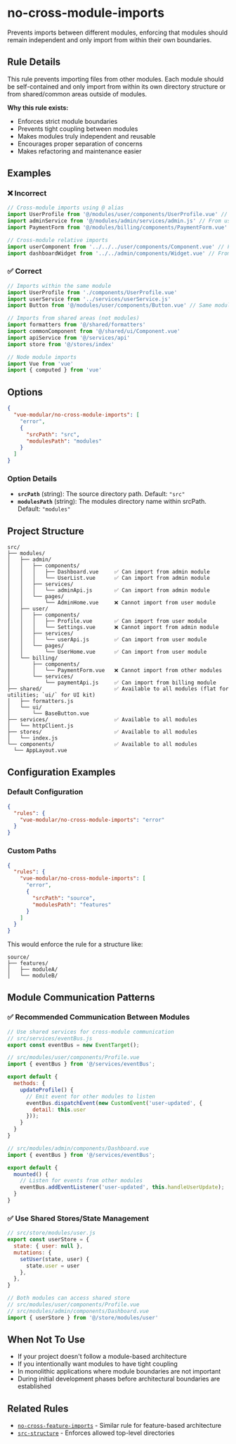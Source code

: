 # no-cross-module-imports

Prevents imports between different modules, enforcing that modules should remain independent and only import from within their own boundaries.

## Rule Details

This rule prevents importing files from other modules. Each module should be self-contained and only import from within its own directory structure or from shared/common areas outside of modules.

**Why this rule exists:**

- Enforces strict module boundaries
- Prevents tight coupling between modules
- Makes modules truly independent and reusable
- Encourages proper separation of concerns
- Makes refactoring and maintenance easier

## Examples

### ❌ Incorrect

```javascript
// Cross-module imports using @ alias
import UserProfile from '@/modules/user/components/UserProfile.vue' // From admin module
import adminService from '@/modules/admin/services/admin.js' // From user module
import PaymentForm from '@/modules/billing/components/PaymentForm.vue' // From inventory module

// Cross-module relative imports
import userComponent from '../../../user/components/Component.vue' // From admin module
import dashboardWidget from '../../admin/components/Widget.vue' // From user module
```

### ✅ Correct

```javascript
// Imports within the same module
import UserProfile from './components/UserProfile.vue'
import userService from '../services/userService.js'
import Button from '@/modules/user/components/Button.vue' // Same module via @ alias

// Imports from shared areas (not modules)
import formatters from '@/shared/formatters'
import commonComponent from '@/shared/ui/Component.vue'
import apiService from '@/services/api'
import store from '@/stores/index'

// Node module imports
import Vue from 'vue'
import { computed } from 'vue'
```

## Options

```json
{
  "vue-modular/no-cross-module-imports": [
    "error",
    {
      "srcPath": "src",
      "modulesPath": "modules"
    }
  ]
}
```

### Option Details

- **`srcPath`** (string): The source directory path. Default: `"src"`
- **`modulesPath`** (string): The modules directory name within srcPath. Default: `"modules"`

## Project Structure

```text
src/
├── modules/
│   ├── admin/
│   │   ├── components/
│   │   │   ├── Dashboard.vue     ✅ Can import from admin module
│   │   │   └── UserList.vue      ✅ Can import from admin module
│   │   ├── services/
│   │   │   └── adminApi.js       ✅ Can import from admin module
│   │   └── pages/
│   │       └── AdminHome.vue     ❌ Cannot import from user module
│   ├── user/
│   │   ├── components/
│   │   │   ├── Profile.vue       ✅ Can import from user module
│   │   │   └── Settings.vue      ❌ Cannot import from admin module
│   │   ├── services/
│   │   │   └── userApi.js        ✅ Can import from user module
│   │   └── pages/
│   │       └── UserHome.vue      ✅ Can import from user module
│   └── billing/
│       ├── components/
│       │   └── PaymentForm.vue   ❌ Cannot import from other modules
│       └── services/
│           └── paymentApi.js     ✅ Can import from billing module
├── shared/                       ✅ Available to all modules (flat for utilities; `ui/` for UI kit)
│   ├── formatters.js
│   └── ui/
│       └── BaseButton.vue
├── services/                     ✅ Available to all modules
│   └── httpClient.js
├── stores/                       ✅ Available to all modules
│   └── index.js
└── components/                   ✅ Available to all modules
  └── AppLayout.vue
```

## Configuration Examples

### Default Configuration

```json
{
  "rules": {
    "vue-modular/no-cross-module-imports": "error"
  }
}
```

### Custom Paths

```json
{
  "rules": {
    "vue-modular/no-cross-module-imports": [
      "error",
      {
        "srcPath": "source",
        "modulesPath": "features"
      }
    ]
  }
}
```

This would enforce the rule for a structure like:

```text
source/
├── features/
│   ├── moduleA/
│   └── moduleB/
```

## Module Communication Patterns

### ✅ Recommended Communication Between Modules

```javascript
// Use shared services for cross-module communication
// src/services/eventBus.js
export const eventBus = new EventTarget();

// src/modules/user/components/Profile.vue
import { eventBus } from '@/services/eventBus';

export default {
  methods: {
    updateProfile() {
      // Emit event for other modules to listen
      eventBus.dispatchEvent(new CustomEvent('user-updated', {
        detail: this.user
      }));
    }
  }
}

// src/modules/admin/components/Dashboard.vue
import { eventBus } from '@/services/eventBus';

export default {
  mounted() {
    // Listen for events from other modules
    eventBus.addEventListener('user-updated', this.handleUserUpdate);
  }
}
```

### ✅ Use Shared Stores/State Management

```javascript
// src/store/modules/user.js
export const userStore = {
  state: { user: null },
  mutations: {
    setUser(state, user) {
      state.user = user
    },
  },
}

// Both modules can access shared store
// src/modules/user/components/Profile.vue
// src/modules/admin/components/Dashboard.vue
import { userStore } from '@/store/modules/user'
```

## When Not To Use

- If your project doesn't follow a module-based architecture
- If you intentionally want modules to have tight coupling
- In monolithic applications where module boundaries are not important
- During initial development phases before architectural boundaries are established

## Related Rules

- [`no-cross-feature-imports`](./no-cross-feature-imports.md) - Similar rule for feature-based architecture
- [`src-structure`](./src-structure.md) - Enforces allowed top-level directories
